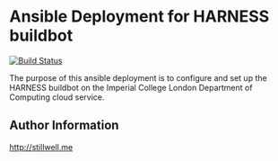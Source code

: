 Ansible Deployment for HARNESS buildbot
=======================================

[![Build Status](http://buildbot.harness-project.eu/png?builder=ansible-deployment-harness-buildbot-runtests)](http://buildbot.harness-project.eu/builders/ansible-deployment-harness-buildbot-runtests)

The purpose of this ansible deployment is to configure and set up the HARNESS
buildbot on the Imperial College London Department of Computing cloud service. 

Author Information
------------------

http://stillwell.me

